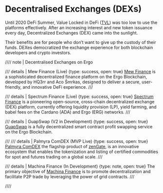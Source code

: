 # Decentralised Exchanges (DEXs)

Until 2020 DeFi Summer, Value Locked in DeFi ([TVL](https://medium.com/coinmonks/google-sheets-analytics-total-value-locked-in-defi-33b926c18a9f)) was too low to use the platforms effectively. After an increasing interest and new token issuance every day, Decentralized Exchanges (DEX) came into the sunlight.

Their benefits are for people who don’t want to give up the custody of their funds. DEXes democratized the exchange experience for both blockchain developers and crypto investors.

//// note | Decentralised Exchanges on Ergo

/// details | Mew Finance (Live)
{type: success, open: true}
[Mew Finance](../eco/mew-finance.md) is a sophisticated decentralized finance platform on the Ergo Blockchain, developed by HQ3rr and Aco Šmrkas, designed to deliver a secure, user-friendly, and innovative DeFi experience.
///

/// details | Spectrum Finance (Live)
     {type: success, open: true}
[Spectrum Finance](../eco/spectrum.md) is a pioneering open-source, cross-chain decentralized exchange (DEX) platform, currently offering liquidity provision (LP), yield farming, and babel fees on the Cardano (ADA) and Ergo (ERG) networks.
///

/// details | GuapSwap (V2 in Development)
     {type: success, open: true}
[GuapSwap](guapswap.md) is a fully decentralized smart contract profit swapping service on the Ergo Blockchain.

///
/// details | Palmyra ComDEX (MVP Live)
     {type: success, open: true}
[Palmyra ComDEX](palmyra.md)  the flagship product of [zenGate](zengate.md), is an innovative ecosystem that enables the tokenization and listing of certified commodities for spot and futures trading on a global scale.
///

/// details | Machina Finance (In Development)
     {type: note, open: true}
The primary objective of [Machina Finance](machina-finance.md) is to promote decentralization and facilitate P2P trade by leveraging the power of grid contracts.
///

////
